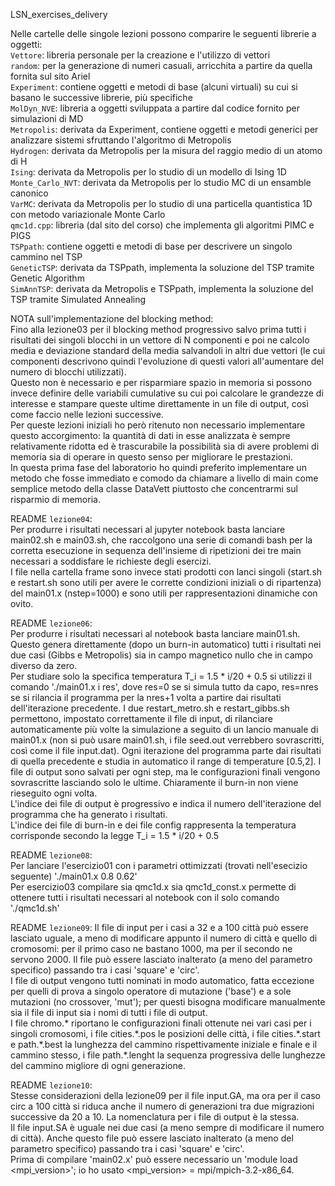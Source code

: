 LSN_exercises_delivery

Nelle cartelle delle singole lezioni possono comparire le seguenti librerie a oggetti:\
    `Vettore`:	libreria personale per la creazione e l'utilizzo di vettori\
    `random`:	per la generazione di numeri casuali, arricchita a partire da quella fornita sul sito Ariel\
    `Experiment`:	contiene oggetti e metodi di base (alcuni virtuali) su cui si basano le successive librerie, più specifiche\
    `MolDyn_NVE`:	libreria a oggetti sviluppata a partire dal codice fornito per simulazioni di MD\
    `Metropolis`:	derivata da Experiment, contiene oggetti e metodi generici per analizzare sistemi sfruttando l'algoritmo di Metropolis\
    `Hydrogen`:	derivata da Metropolis per la misura del raggio medio di un atomo di H\
    `Ising`:	derivata da Metropolis per lo studio di un modello di Ising 1D\
    `Monte_Carlo_NVT`: derivata da Metropolis per lo studio MC di un ensamble canonico\
    `VarMC`:	derivata da Metropolis per lo studio di una particella quantistica 1D con metodo variazionale Monte Carlo\
    `qmc1d.cpp`:	libreria (dal sito del corso) che implementa gli algoritmi PIMC e PIGS\
    `TSPpath`:	contiene oggetti e metodi di base per descrivere un singolo cammino nel TSP\
    `GeneticTSP`:	derivata da TSPpath, implementa la soluzione del TSP tramite Genetic Algorithm\
    `SimAnnTSP`:	derivata da Metropolis e TSPpath, implementa la soluzione del TSP tramite Simulated Annealing



NOTA sull'implementazione del blocking method:\
Fino alla lezione03 per il blocking method progressivo salvo prima tutti i risultati dei singoli blocchi in un vettore di N componenti e poi ne calcolo media e deviazione standard della media salvandoli in altri due vettori (le cui componenti descrivono quindi l'evoluzione di questi valori all'aumentare del numero di blocchi utilizzati).\
Questo non è necessario e per risparmiare spazio in memoria si possono invece definire delle variabili cumulative su cui poi calcolare le grandezze di interesse e stampare queste ultime direttamente in un file di output, così come faccio nelle lezioni successive.\
Per queste lezioni iniziali ho però ritenuto non necessario implementare questo accorgimento: la quantità di dati in esse analizzata è sempre relativamente ridotta ed è trascurabile la possibilità sia di avere problemi di memoria sia di operare in questo senso per migliorare le prestazioni.\
In questa prima fase del laboratorio ho quindi preferito implementare un metodo che fosse immediato e comodo da chiamare a livello di main come semplice metodo della classe DataVett piuttosto che concentrarmi sul risparmio di memoria.



README `lezione04`:\
Per produrre i risultati necessari al jupyter notebook basta lanciare main02.sh e main03.sh, che raccolgono una serie di comandi bash per la corretta esecuzione in sequenza dell'insieme di ripetizioni dei tre main necessari a soddisfare le richieste degli esercizi.\
I file nella cartella frame sono invece stati prodotti con lanci singoli (start.sh e restart.sh sono utili per avere le corrette condizioni iniziali o di ripartenza) del main01.x (nstep=1000) e sono utili per rappresentazioni dinamiche con ovito.


README `lezione06`:\
Per produrre i risultati necessari al notebook basta lanciare main01.sh. Questo genera direttamente (dopo un burn-in automatico) tutti i risultati nei due casi (Gibbs e Metropolis) sia in campo magnetico nullo che in campo diverso da zero.\
Per studiare solo la specifica temperatura T_i = 1.5 \* i/20 + 0.5 si utilizzi il comando './main01.x i res', dove res=0 se si simula tutto da capo, res=nres se si rilancia il programma per la nres+1 volta a partire dai risultati dell'iterazione precedente.
I due restart_metro.sh e restart_gibbs.sh permettono, impostato correttamente il file di input, di rilanciare automaticamente più volte la simulazione a seguito di un lancio manuale di main01.x (non si può usare main01.sh, i file seed.out verrebbero sovrascritti, così come il file input.dat). Ogni iterazione del programma parte dai risultati di quella precedente e studia in automatico il range di temperature [0.5,2]. I file di output sono salvati per ogni step, ma le configurazioni finali vengono sovrascritte lasciando solo le ultime. Chiaramente il burn-in non viene rieseguito ogni volta.\
L'indice dei file di output è progressivo e indica il numero dell'iterazione del programma che ha generato i risultati.\
L'indice dei file di burn-in e dei file config rappresenta la temperatura corrisponde secondo la legge T_i = 1.5 \* i/20 + 0.5


README `lezione08`:\
Per lanciare l'esercizio01 con i parametri ottimizzati (trovati nell'esecizio seguente) './main01.x 0.8 0.62'\
Per esercizio03 compilare sia qmc1d.x sia qmc1d_const.x permette di ottenere tutti i risultati necessari al notebook con il solo comando './qmc1d.sh'


README `lezione09`:
Il file di input per i casi a 32 e a 100 città può essere lasciato uguale, a meno di modificare appunto il numero di città e quello di cromosomi: per il primo caso ne bastano 1000, ma per il secondo ne servono 2000. Il file può essere lasciato inalterato (a meno del parametro specifico) passando tra i casi 'square' e 'circ'.\
I file di output vengono tutti nominati in modo automatico, fatta eccezione per quelli di prova a singolo operatore di mutazione ('base') e a sole mutazioni (no crossover, 'mut'); per questi bisogna modificare manualmente sia il file di input sia i nomi di tutti i file di output.\
I file chromo.* riportano le configurazioni finali ottenute nei vari casi per i singoli cromosomi, i file cities.\*.pos le posizioni delle città, i file cities.\*.start e path.\*.best la lunghezza del cammino rispettivamente iniziale e finale e il cammino stesso, i file path.\*.lenght la sequenza progressiva delle lunghezze del cammino migliore di ogni generazione.


README `lezione10`:\
Stesse considerazioni della lezione09 per il file input.GA, ma ora per il caso circ a 100 città si riduca anche il numero di generazioni tra due migrazioni successive da 20 a 10. La nomenclatura per i file di output è la stessa.\
Il file input.SA è uguale nei due casi (a meno sempre di modificare il numero di città). Anche questo file può essere lasciato inalterato (a meno del parametro specifico) passando tra i casi 'square' e 'circ'.\
Prima di compilare 'main02.x' può essere necessario un 'module load <mpi_version>'; io ho usato <mpi_version> = mpi/mpich-3.2-x86_64.

